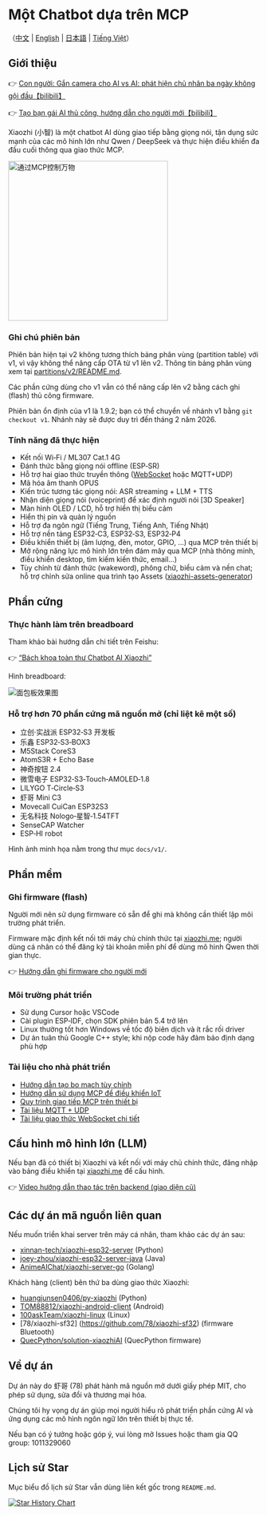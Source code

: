 # Một Chatbot dựa trên MCP

（[中文](README.md) | [English](README_en.md) | [日本語](README_ja.md) | [Tiếng Việt](README_vn.md)）

## Giới thiệu

👉 [Con người: Gắn camera cho AI vs AI: phát hiện chủ nhân ba ngày không gội đầu【bilibili】](https://www.bilibili.com/video/BV1bpjgzKEhd/)

👉 [Tạo bạn gái AI thủ công, hướng dẫn cho người mới【bilibili】](https://www.bilibili.com/video/BV1XnmFYLEJN/)

Xiaozhi (小智) là một chatbot AI dùng giao tiếp bằng giọng nói, tận dụng sức mạnh của các mô hình lớn như Qwen / DeepSeek và thực hiện điều khiển đa đầu cuối thông qua giao thức MCP.

<img src="docs/mcp-based-graph.jpg" alt="通过MCP控制万物" width="320">

### Ghi chú phiên bản

Phiên bản hiện tại v2 không tương thích bảng phân vùng (partition table) với v1, vì vậy không thể nâng cấp OTA từ v1 lên v2. Thông tin bảng phân vùng xem tại [partitions/v2/README.md](partitions/v2/README.md).

Các phần cứng dùng cho v1 vẫn có thể nâng cấp lên v2 bằng cách ghi (flash) thủ công firmware.

Phiên bản ổn định của v1 là 1.9.2; bạn có thể chuyển về nhánh v1 bằng `git checkout v1`. Nhánh này sẽ được duy trì đến tháng 2 năm 2026.

### Tính năng đã thực hiện

- Kết nối Wi‑Fi / ML307 Cat.1 4G
- Đánh thức bằng giọng nói offline (ESP‑SR)
- Hỗ trợ hai giao thức truyền thông ([WebSocket](docs/websocket.md) hoặc MQTT+UDP)
- Mã hóa âm thanh OPUS
- Kiến trúc tương tác giọng nói: ASR streaming + LLM + TTS
- Nhận diện giọng nói (voiceprint) để xác định người nói [3D Speaker]
- Màn hình OLED / LCD, hỗ trợ hiển thị biểu cảm
- Hiển thị pin và quản lý nguồn
- Hỗ trợ đa ngôn ngữ (Tiếng Trung, Tiếng Anh, Tiếng Nhật)
- Hỗ trợ nền tảng ESP32‑C3, ESP32‑S3, ESP32‑P4
- Điều khiển thiết bị (âm lượng, đèn, motor, GPIO, ...) qua MCP trên thiết bị
- Mở rộng năng lực mô hình lớn trên đám mây qua MCP (nhà thông minh, điều khiển desktop, tìm kiếm kiến thức, email...)
- Tùy chỉnh từ đánh thức (wakeword), phông chữ, biểu cảm và nền chat; hỗ trợ chỉnh sửa online qua trình tạo Assets ([xiaozhi-assets-generator](https://github.com/78/xiaozhi-assets-generator))

## Phần cứng

### Thực hành làm trên breadboard

Tham khảo bài hướng dẫn chi tiết trên Feishu:

👉 [“Bách khoa toàn thư Chatbot AI Xiaozhi”](https://ccnphfhqs21z.feishu.cn/wiki/F5krwD16viZoF0kKkvDcrZNYnhb?from=from_copylink)

Hình breadboard:

![面包板效果图](docs/v1/wiring2.jpg)

### Hỗ trợ hơn 70 phần cứng mã nguồn mở (chỉ liệt kê một số)

- 立创·实战派 ESP32‑S3 开发板
- 乐鑫 ESP32‑S3‑BOX3
- M5Stack CoreS3
- AtomS3R + Echo Base
- 神奇按钮 2.4
- 微雪电子 ESP32‑S3‑Touch‑AMOLED‑1.8
- LILYGO T‑Circle‑S3
- 虾哥 Mini C3
- Movecall CuiCan ESP32S3
- 无名科技 Nologo‑星智‑1.54TFT
- SenseCAP Watcher
- ESP‑HI robot

Hình ảnh minh họa nằm trong thư mục `docs/v1/`.

## Phần mềm

### Ghi firmware (flash)

Người mới nên sử dụng firmware có sẵn để ghi mà không cần thiết lập môi trường phát triển.

Firmware mặc định kết nối tới máy chủ chính thức tại [xiaozhi.me](https://xiaozhi.me); người dùng cá nhân có thể đăng ký tài khoản miễn phí để dùng mô hình Qwen thời gian thực.

👉 [Hướng dẫn ghi firmware cho người mới](https://ccnphfhqs21z.feishu.cn/wiki/Zpz4wXBtdimBrLk25WdcXzxcnNS)

### Môi trường phát triển

- Sử dụng Cursor hoặc VSCode
- Cài plugin ESP‑IDF, chọn SDK phiên bản 5.4 trở lên
- Linux thường tốt hơn Windows về tốc độ biên dịch và ít rắc rối driver
- Dự án tuân thủ Google C++ style; khi nộp code hãy đảm bảo định dạng phù hợp

### Tài liệu cho nhà phát triển

- [Hướng dẫn tạo bo mạch tùy chỉnh](docs/custom-board.md)
- [Hướng dẫn sử dụng MCP để điều khiển IoT](docs/mcp-usage.md)
- [Quy trình giao tiếp MCP trên thiết bị](docs/mcp-protocol.md)
- [Tài liệu MQTT + UDP](docs/mqtt-udp.md)
- [Tài liệu giao thức WebSocket chi tiết](docs/websocket.md)

## Cấu hình mô hình lớn (LLM)

Nếu bạn đã có thiết bị Xiaozhi và kết nối với máy chủ chính thức, đăng nhập vào bảng điều khiển tại [xiaozhi.me](https://xiaozhi.me) để cấu hình.

👉 [Video hướng dẫn thao tác trên backend (giao diện cũ)](https://www.bilibili.com/video/BV1jUCUY2EKM/)

## Các dự án mã nguồn liên quan

Nếu muốn triển khai server trên máy cá nhân, tham khảo các dự án sau:

- [xinnan-tech/xiaozhi-esp32-server](https://github.com/xinnan-tech/xiaozhi-esp32-server) (Python)
- [joey-zhou/xiaozhi-esp32-server-java](https://github.com/joey-zhou/xiaozhi-esp32-server-java) (Java)
- [AnimeAIChat/xiaozhi-server-go](https://github.com/AnimeAIChat/xiaozhi-server-go) (Golang)

Khách hàng (client) bên thứ ba dùng giao thức Xiaozhi:

- [huangjunsen0406/py-xiaozhi](https://github.com/huangjunsen0406/py-xiaozhi) (Python)
- [TOM88812/xiaozhi-android-client](https://github.com/TOM88812/xiaozhi-android-client) (Android)
- [100askTeam/xiaozhi-linux](http://github.com/100askTeam/xiaozhi-linux) (Linux)
- [78/xiaozhi-sf32] (https://github.com/78/xiaozhi-sf32) (firmware Bluetooth)
- [QuecPython/solution-xiaozhiAI](https://github.com/QuecPython/solution-xiaozhiAI) (QuecPython firmware)

## Về dự án

Dự án này do 虾哥 (78) phát hành mã nguồn mở dưới giấy phép MIT, cho phép sử dụng, sửa đổi và thương mại hóa.

Chúng tôi hy vọng dự án giúp mọi người hiểu rõ phát triển phần cứng AI và ứng dụng các mô hình ngôn ngữ lớn trên thiết bị thực tế.

Nếu bạn có ý tưởng hoặc góp ý, vui lòng mở Issues hoặc tham gia QQ group: 1011329060

## Lịch sử Star

Mục biểu đồ lịch sử Star vẫn dùng liên kết gốc trong `README.md`.

<a href="https://star-history.com/#78/xiaozhi-esp32&Date">
 <picture>
   <source media="(prefers-color-scheme: dark)" srcset="https://api.star-history.com/svg?repos=78/xiaozhi-esp32&type=Date&theme=dark" />
   <source media="(prefers-color-scheme: light)" srcset="https://api.star-history.com/svg?repos=78/xiaozhi-esp32&type=Date" />
   <img alt="Star History Chart" src="https://api.star-history.com/svg?repos=78/xiaozhi-esp32&type=Date" />
 </picture>
</a>

